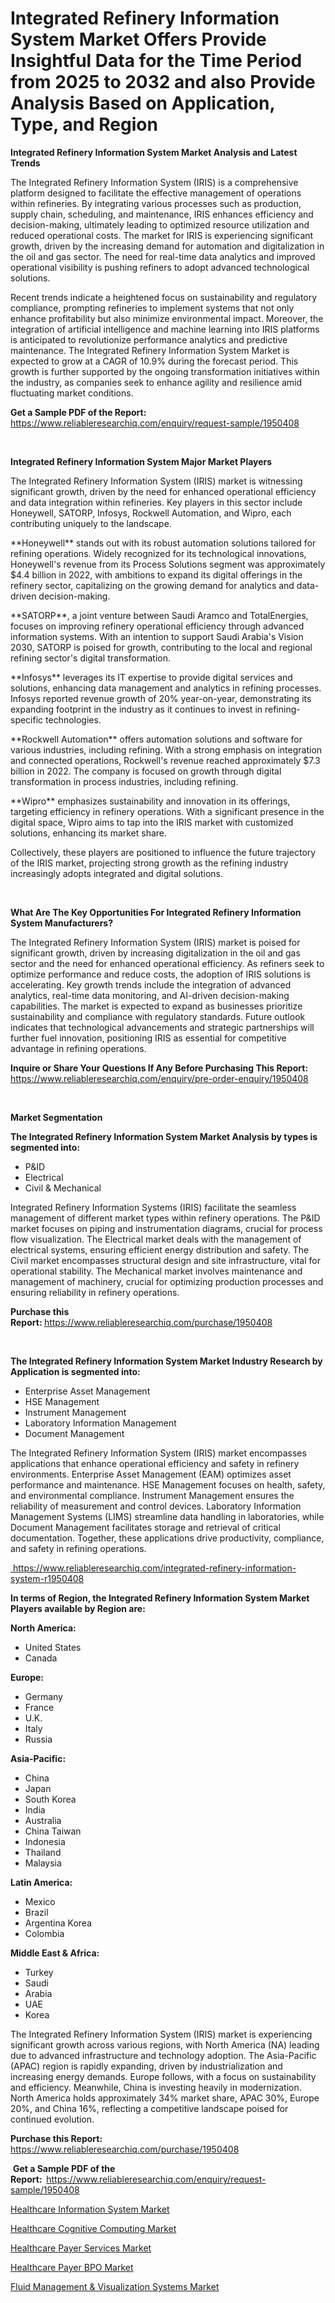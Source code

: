 <p><h1>Integrated Refinery Information System Market Offers Provide Insightful Data for the Time Period from 2025 to 2032 and also Provide Analysis Based on Application, Type, and Region</h1></p><p><strong>Integrated Refinery Information System Market Analysis and Latest Trends</strong></p>
<p><p>The Integrated Refinery Information System (IRIS) is a comprehensive platform designed to facilitate the effective management of operations within refineries. By integrating various processes such as production, supply chain, scheduling, and maintenance, IRIS enhances efficiency and decision-making, ultimately leading to optimized resource utilization and reduced operational costs. The market for IRIS is experiencing significant growth, driven by the increasing demand for automation and digitalization in the oil and gas sector. The need for real-time data analytics and improved operational visibility is pushing refiners to adopt advanced technological solutions.</p><p>Recent trends indicate a heightened focus on sustainability and regulatory compliance, prompting refineries to implement systems that not only enhance profitability but also minimize environmental impact. Moreover, the integration of artificial intelligence and machine learning into IRIS platforms is anticipated to revolutionize performance analytics and predictive maintenance. The Integrated Refinery Information System Market is expected to grow at a CAGR of 10.9% during the forecast period. This growth is further supported by the ongoing transformation initiatives within the industry, as companies seek to enhance agility and resilience amid fluctuating market conditions.</p></p>
<p><strong>Get a Sample PDF of the Report:&nbsp;</strong> <a href="https://www.reliableresearchiq.com/enquiry/request-sample/1950408?utm_campaign=114&utm_medium=2&utm_source=Github&utm_content=ia&utm_term=09032025&utm_id=integrated-refinery-information-system">https://www.reliableresearchiq.com/enquiry/request-sample/1950408</a></p>
<p>&nbsp;</p>
<p><strong>Integrated Refinery Information System Major Market Players</strong></p>
<p><p>The Integrated Refinery Information System (IRIS) market is witnessing significant growth, driven by the need for enhanced operational efficiency and data integration within refineries. Key players in this sector include Honeywell, SATORP, Infosys, Rockwell Automation, and Wipro, each contributing uniquely to the landscape.</p><p>**Honeywell** stands out with its robust automation solutions tailored for refining operations. Widely recognized for its technological innovations, Honeywell's revenue from its Process Solutions segment was approximately $4.4 billion in 2022, with ambitions to expand its digital offerings in the refinery sector, capitalizing on the growing demand for analytics and data-driven decision-making.</p><p>**SATORP**, a joint venture between Saudi Aramco and TotalEnergies, focuses on improving refinery operational efficiency through advanced information systems. With an intention to support Saudi Arabia's Vision 2030, SATORP is poised for growth, contributing to the local and regional refining sector's digital transformation.</p><p>**Infosys** leverages its IT expertise to provide digital services and solutions, enhancing data management and analytics in refining processes. Infosys reported revenue growth of 20% year-on-year, demonstrating its expanding footprint in the industry as it continues to invest in refining-specific technologies.</p><p>**Rockwell Automation** offers automation solutions and software for various industries, including refining. With a strong emphasis on integration and connected operations, Rockwell's revenue reached approximately $7.3 billion in 2022. The company is focused on growth through digital transformation in process industries, including refining.</p><p>**Wipro** emphasizes sustainability and innovation in its offerings, targeting efficiency in refinery operations. With a significant presence in the digital space, Wipro aims to tap into the IRIS market with customized solutions, enhancing its market share.</p><p>Collectively, these players are positioned to influence the future trajectory of the IRIS market, projecting strong growth as the refining industry increasingly adopts integrated and digital solutions.</p></p>
<p>&nbsp;</p>
<p><strong>What Are The Key Opportunities For Integrated Refinery Information System Manufacturers?</strong></p>
<p><p>The Integrated Refinery Information System (IRIS) market is poised for significant growth, driven by increasing digitalization in the oil and gas sector and the need for enhanced operational efficiency. As refiners seek to optimize performance and reduce costs, the adoption of IRIS solutions is accelerating. Key growth trends include the integration of advanced analytics, real-time data monitoring, and AI-driven decision-making capabilities. The market is expected to expand as businesses prioritize sustainability and compliance with regulatory standards. Future outlook indicates that technological advancements and strategic partnerships will further fuel innovation, positioning IRIS as essential for competitive advantage in refining operations.</p></p>
<p><strong>Inquire or Share Your Questions If Any Before Purchasing This Report:</strong> <a href="https://www.reliableresearchiq.com/enquiry/pre-order-enquiry/1950408?utm_campaign=114&utm_medium=2&utm_source=Github&utm_content=ia&utm_term=09032025&utm_id=integrated-refinery-information-system">https://www.reliableresearchiq.com/enquiry/pre-order-enquiry/1950408</a></p>
<p>&nbsp;</p>
<p><strong>Market Segmentation</strong></p>
<p><strong>The Integrated Refinery Information System Market Analysis by types is segmented into:</strong></p>
<p><ul><li>P&ID</li><li>Electrical</li><li>Civil & Mechanical</li></ul></p>
<p><p>Integrated Refinery Information Systems (IRIS) facilitate the seamless management of different market types within refinery operations. The P&ID market focuses on piping and instrumentation diagrams, crucial for process flow visualization. The Electrical market deals with the management of electrical systems, ensuring efficient energy distribution and safety. The Civil market encompasses structural design and site infrastructure, vital for operational stability. The Mechanical market involves maintenance and management of machinery, crucial for optimizing production processes and ensuring reliability in refinery operations.</p></p>
<p><strong>Purchase this Report:&nbsp;</strong><a href="https://www.reliableresearchiq.com/purchase/1950408?utm_campaign=114&utm_medium=2&utm_source=Github&utm_content=ia&utm_term=09032025&utm_id=integrated-refinery-information-system">https://www.reliableresearchiq.com/purchase/1950408</a></p>
<p>&nbsp;</p>
<p><strong>The Integrated Refinery Information System Market Industry Research by Application is segmented into:</strong></p>
<p><ul><li>Enterprise Asset Management</li><li>HSE Management</li><li>Instrument Management</li><li>Laboratory Information Management</li><li>Document Management</li></ul></p>
<p><p>The Integrated Refinery Information System (IRIS) market encompasses applications that enhance operational efficiency and safety in refinery environments. Enterprise Asset Management (EAM) optimizes asset performance and maintenance. HSE Management focuses on health, safety, and environmental compliance. Instrument Management ensures the reliability of measurement and control devices. Laboratory Information Management Systems (LIMS) streamline data handling in laboratories, while Document Management facilitates storage and retrieval of critical documentation. Together, these applications drive productivity, compliance, and safety in refining operations.</p></p>
<p><a href="https://www.reliableresearchiq.com/integrated-refinery-information-system-r1950408?utm_campaign=114&utm_medium=2&utm_source=Github&utm_content=ia&utm_term=09032025&utm_id=integrated-refinery-information-system">&nbsp;https://www.reliableresearchiq.com/integrated-refinery-information-system-r1950408</a></p>
<p><strong>In terms of Region, the Integrated Refinery Information System Market Players available by Region are:</strong></p>
<p>
    <p> <strong> North America: </strong>
        <ul>
            <li>United States</li>
            <li>Canada</li>
        </ul>
        </p> 
    <p> <strong> Europe: </strong>
        <ul>
            <li>Germany</li>
            <li>France</li>
            <li>U.K.</li>
            <li>Italy</li>
            <li>Russia</li>
        </ul>
        </p> 
    <p> <strong> Asia-Pacific: </strong>
        <ul>
            <li>China</li>
            <li>Japan</li>
            <li>South Korea</li>
            <li>India</li>
            <li>Australia</li>
            <li>China Taiwan</li>
            <li>Indonesia</li>
            <li>Thailand</li>
            <li>Malaysia</li>
        </ul>
        </p> 
    <p> <strong> Latin America: </strong>
        <ul>
            <li>Mexico</li>
            <li>Brazil</li>
            <li>Argentina Korea</li>
            <li>Colombia</li>
        </ul>
        </p> 
    <p> <strong> Middle East & Africa: </strong>
        <ul>
            <li>Turkey</li>
            <li>Saudi</li>
            <li>Arabia</li>
            <li>UAE</li>
            <li>Korea</li>
        </ul>
    </p>
    </p>
<p><p>The Integrated Refinery Information System (IRIS) market is experiencing significant growth across various regions, with North America (NA) leading due to advanced infrastructure and technology adoption. The Asia-Pacific (APAC) region is rapidly expanding, driven by industrialization and increasing energy demands. Europe follows, with a focus on sustainability and efficiency. Meanwhile, China is investing heavily in modernization. North America holds approximately 34% market share, APAC 30%, Europe 20%, and China 16%, reflecting a competitive landscape poised for continued evolution.</p></p>
<p><strong>Purchase this Report: </strong><a href="https://www.reliableresearchiq.com/purchase/1950408?utm_campaign=114&utm_medium=2&utm_source=Github&utm_content=ia&utm_term=09032025&utm_id=integrated-refinery-information-system">https://www.reliableresearchiq.com/purchase/1950408</a></p>
<p>&nbsp;<strong>Get a Sample PDF of the Report:&nbsp;&nbsp;</strong><a href="https://www.reliableresearchiq.com/enquiry/request-sample/1950408?utm_campaign=114&utm_medium=2&utm_source=Github&utm_content=ia&utm_term=09032025&utm_id=integrated-refinery-information-system">https://www.reliableresearchiq.com/enquiry/request-sample/1950408</a></p>
<p><strong></strong></p>
<p><p><a href="https://github.com/jullselai/Market-Research-Report-List-1/blob/main/healthcare-information-system-market.md?utm_campaign=114&utm_medium=2&utm_source=Github&utm_content=ia&utm_term=09032025&utm_id=integrated-refinery-information-system">Healthcare Information System Market</a></p><p><a href="https://github.com/dusektwinec3/Market-Research-Report-List-1/blob/main/healthcare-cognitive-computing-market.md?utm_campaign=114&utm_medium=2&utm_source=Github&utm_content=ia&utm_term=09032025&utm_id=integrated-refinery-information-system">Healthcare Cognitive Computing Market</a></p><p><a href="https://github.com/toghojbeinta/Market-Research-Report-List-1/blob/main/healthcare-payer-services-market.md?utm_campaign=114&utm_medium=2&utm_source=Github&utm_content=ia&utm_term=09032025&utm_id=integrated-refinery-information-system">Healthcare Payer Services Market</a></p><p><a href="https://github.com/jaspartatin/Market-Research-Report-List-1/blob/main/healthcare-payer-bpo-market.md?utm_campaign=114&utm_medium=2&utm_source=Github&utm_content=ia&utm_term=09032025&utm_id=integrated-refinery-information-system">Healthcare Payer BPO Market</a></p><p><a href="https://github.com/luhleickov/Market-Research-Report-List-1/blob/main/fluid-management-visualization-systems-market.md?utm_campaign=114&utm_medium=2&utm_source=Github&utm_content=ia&utm_term=09032025&utm_id=integrated-refinery-information-system">Fluid Management & Visualization Systems Market</a></p></p>